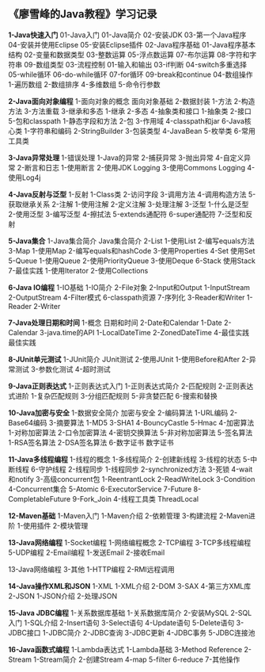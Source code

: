 ## 《廖雪峰的Java教程》学习记录



**1-Java快速入门**
  01-Java入门
	01-Java简介
	02-安装JDK
	03-第一个Java程序
	04-安装并使用Eclipse
	05-安装Eclipse插件
  02-Java程序基础
	01-Java程序基本结构
	02-变量和数据类型
	03-整数运算
	05-浮点数运算
	07-布尔运算
	08-字符和字符串
	09-数组类型
  03-流程控制
	01-输入和输出
	03-if判断
	04-switch多重选择
	05-while循环
	06-do-while循环
	07-for循环
	09-break和continue
  04-数组操作
	1-遍历数组
	2-数组排序
	4-多维数组
	5-命令行参数

**2-Java面向对象编程**
  1-面向对象的概念
	面向对象基础
  2-数据封装
	1-方法
	2-构造方法
	3-方法重载
  3-继承和多态
	1-继承
	2-多态
  4-抽象类和接口
	1-抽象类
	2-接口
  5-包和classpath
	1-静态字段和方法
	2-包
	3-作用域
	4-classpath和jar
  6-Java核心类
	1-字符串和编码
	2-StringBuilder
	3-包装类型
	4-JavaBean
	5-枚举类
	6-常用工具类


**3-Java异常处理**
  1-错误处理
	1-Java的异常
	2-捕获异常
	3-抛出异常
	4-自定义异常
  2-断言和日志
	1-使用断言
	2-使用JDK Logging
	3-使用Commons Logging
	4-使用Log4j

**4-Java反射与泛型**
  1-反射
	1-Class类
	2-访问字段
	3-调用方法
	4-调用构造方法
	5-获取继承关系
  2-注解
	1-使用注解
	2-定义注解
	3-处理注解
  3-泛型
	1-什么是泛型
	2-使用泛型
	3-编写泛型
	4-擦拭法
	5-extends通配符
	6-super通配符
	7-泛型和反射

**5-Java集合**
  1-Java集合简介
	Java集合简介
  2-List
	1-使用List
	2-编写equals方法
  3-Map
	1-使用Map
	2-编写equals和hashCode
	3-使用Properties
  4-Set
	使用Set
  5-Queue
	1-使用Queue
	2-使用PriorityQueue
	3-使用Deque
  6-Stack
	使用Stack
  7-最佳实践
	1-使用Iterator
	2-使用Collections

**6-Java IO编程**
  1-IO基础
	1-IO简介
	2-File对象
  2-Input和Output
	1-InputStream
	2-OutputStream
	4-Filter模式
	6-classpath资源
	7-序列化
  3-Reader和Writer
	1-Reader
	2-Writer

**7-Java处理日期和时间**
  1-概念
	日期和时间
  2-Date和Calendar
	1-Date
	2-Calendar
  3-java.time的API
	1-LocalDateTime
	2-ZonedDateTime
  4-最佳实践
	最佳实践


**8-JUnit单元测试**
  1-JUnit简介
	JUnit测试
  2-使用JUnit
	1-使用Before和After
	2-异常测试
	3-参数化测试
	4-超时测试

**9-Java正则表达式**
  1-正则表达式入门
	1-正则表达式简介
	2-匹配规则
  2-正则表达式进阶
	1-复杂匹配规则
	3-分组匹配规则
	5-非贪婪匹配
	6-搜索和替换


**10-Java加密与安全**
  1-数据安全简介
	加密与安全
  2-编码算法
	1-URL编码
	2-Base64编码
  3-摘要算法
	1-MD5
	3-SHA1
	4-BouncyCastle
	5-Hmac
  4-加密算法
	1-对称加密算法
	2-口令加密算法
	4-密钥交换算法
	5-非对称加密算法
  5-签名算法
	1-RSA签名算法
	2-DSA签名算法
  6-数字证书
	数字证书

**11-Java多线程编程**
  1-线程的概念
	1-多线程简介
	2-创建新线程
	3-线程的状态
	5-中断线程
	6-守护线程
  2-线程同步
	1-线程同步
	2-synchronized方法
	3-死锁
	4-wait和notify
  3-高级concurrent包
	1-ReentrantLock
	2-ReadWriteLock
	3-Condition
	4-Concurrent集合
	5-Atomic
	6-ExecutorService
	7-Future
	8-CompletableFuture
	9-Fork_Join
  4-线程工具类
	ThreadLocal

**12-Maven基础**
  1-Maven入门
	1-Maven介绍
	2-依赖管理
	3-构建流程
  2-Maven进阶
	1-使用插件
	2-模块管理

**13-Java网络编程**
  1-Socket编程
	1-网络编程概念
	2-TCP编程
	3-TCP多线程编程
	5-UDP编程
  2-Email编程
	1-发送Email
	2-接收Email

13-Java网络编程
  3-其他
	1-HTTP编程
	2-RMI远程调用

**14-Java操作XML和JSON**
  1-XML
	1-XML介绍
	2-DOM
	3-SAX
	4-第三方XML库
  2-JSON
	1-JSON介绍
	2-处理JSON

**15-Java JDBC编程**
  1-关系数据库基础
	1-关系数据库简介
	2-安装MySQL
  2-SQL入门
	1-SQL介绍
	2-Insert语句
	3-Select语句
	4-Update语句
	5-Delete语句
  3-JDBC接口
	1-JDBC简介
	2-JDBC查询
	3-JDBC更新
	4-JDBC事务
	5-JDBC连接池

**16-Java函数式编程**
  1-Lambda表达式
	1-Lambda基础
	3-Method Reference
  2-Stream
	1-Stream简介
	2-创建Stream
	4-map
	5-filter
	6-reduce
	7-其他操作